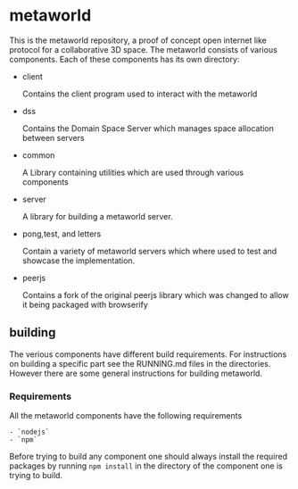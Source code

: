 metaworld
=========

This is the metaworld repository, a proof of concept open internet like protocol for a collaborative 3D space.
The metaworld consists of various components.
Each of these components has its own directory:

 - client

	 Contains the client program used to interact with the metaworld
 - dss

	Contains the Domain Space Server which manages space allocation between servers
 - common

	A Library containing utilities which are used through various components
 - server

	A library for building a metaworld server.
 - pong,test, and letters

	Contain a variety of metaworld servers which where used to test and showcase the implementation.
 - peerjs

    Contains a fork of the original peerjs library which was changed to allow it being packaged with browserify

building
--------

The verious components have different build requirements.
For instructions on building a specific part see the RUNNING.md files in the directories.
However there are some general instructions for building metaworld.

### Requirements
All the metaworld components have the following requirements

    - `nodejs`
    - `npm`

Before trying to build any component one should always install the required
packages by running `npm install` in the directory of the component one is trying to build.
